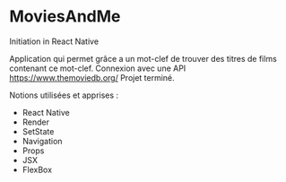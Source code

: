 # MoviesAndMe
Initiation in React Native

Application qui permet grâce a un mot-clef de trouver des titres de films contenant ce mot-clef.
Connexion avec une API https://www.themoviedb.org/ 
Projet terminé. 

Notions utilisées et apprises : 
- React Native
- Render
- SetState
- Navigation
- Props
- JSX
- FlexBox
